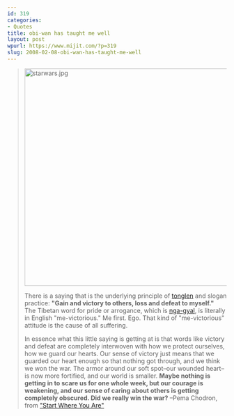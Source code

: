 ```yaml
---
id: 319
categories:
- Quotes
title: obi-wan has taught me well
layout: post
wpurl: https://www.mijit.com/?p=319
slug: 2008-02-08-obi-wan-has-taught-me-well
---
```

<blockquote>
<img src='{{ "/" | relative_url }}images/2008/02/starwars.jpg' width="500" alt='starwars.jpg' />

There is a saying that is the underlying principle of <a href="https://www.shambhala.org/teachers/pema/tonglen1.php">tonglen</a> and slogan practice: <strong>"Gain and victory to others, loss and defeat to myself."</strong> The Tibetan word for pride or arrogance, which is <a href="https://rywiki.tsadra.org/index.php/mkhas_pa'i_nga_gyal">nga-gyal</a>, is literally in English "me-victorious." Me first. Ego. That kind of "me-victorious" attitude is the cause of all suffering.

In essence what this little saying is getting at is that words like victory and defeat are completely interwoven with how we protect ourselves, how we guard our hearts. Our sense of victory just means that we guarded our heart enough so that nothing got through, and we think we won the war. The armor around our soft spot–our wounded heart–is now more fortified, and our world is smaller. <strong>Maybe nothing is getting in to scare us for one whole week, but our courage is weakening, and our sense of caring about others is getting completely obscured. Did we really win the war?</strong>
–Pema Chodron, from <a href="https://www.amazon.com/exec/obidos/ASIN/1570628394/ref=nosim/mijitcom">"Start Where You Are"</a></blockquote>
